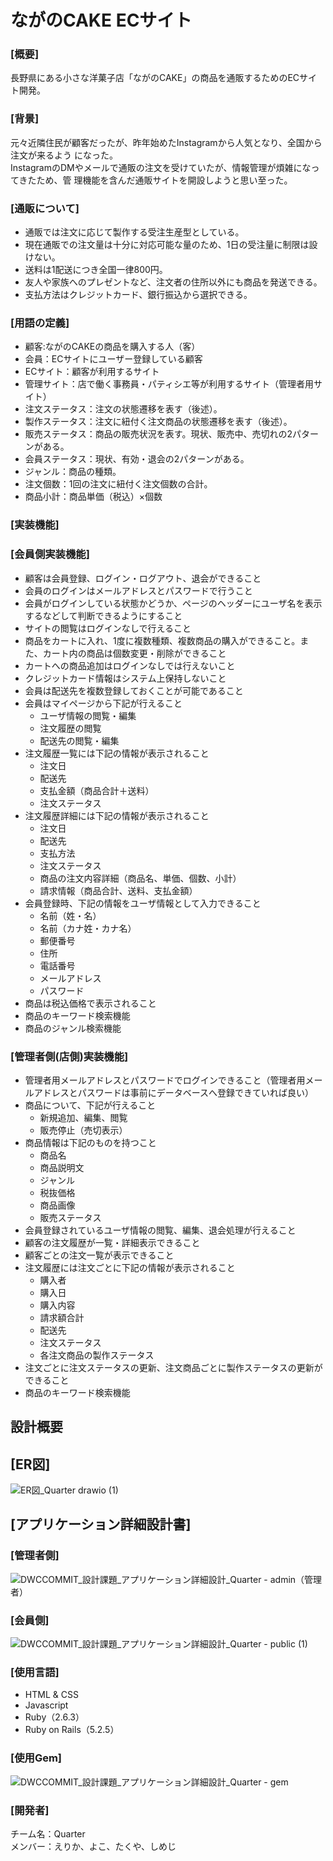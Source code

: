 # ながのCAKE ECサイト
### [概要]
長野県にある小さな洋菓子店「ながのCAKE」の商品を通販するためのECサイト開発。

### [背景]
元々近隣住民が顧客だったが、昨年始めたInstagramから人気となり、全国から注文が来るよう
になった。  
InstagramのDMやメールで通販の注文を受けていたが、情報管理が煩雑になってきたため、管
理機能を含んだ通販サイトを開設しようと思い至った。  

### [通販について]
-  通販では注文に応じて製作する受注生産型としている。  
-  現在通販での注文量は十分に対応可能な量のため、1日の受注量に制限は設けない。  
-  送料は1配送につき全国一律800円。  
-  友人や家族へのプレゼントなど、注文者の住所以外にも商品を発送できる。  
-  支払方法はクレジットカード、銀行振込から選択できる。  

### [用語の定義]
-  顧客:ながのCAKEの商品を購入する人（客）  
-  会員：ECサイトにユーザー登録している顧客  
-  ECサイト：顧客が利用するサイト  
-  管理サイト：店で働く事務員・パティシエ等が利用するサイト（管理者用サイト）  
-  注文ステータス：注文の状態遷移を表す（後述）。  
-  製作ステータス：注文に紐付く注文商品の状態遷移を表す（後述）。  
-  販売ステータス：商品の販売状況を表す。現状、販売中、売切れの2パターンがある。  
-  会員ステータス：現状、有効・退会の2パターンがある。  
-  ジャンル：商品の種類。  
-  注文個数：1回の注文に紐付く注文個数の合計。  
-  商品小計：商品単価（税込）×個数  

### [実装機能]  
  
### [会員側実装機能]
-  顧客は会員登録、ログイン・ログアウト、退会ができること  
-  会員のログインはメールアドレスとパスワードで行うこと  
-  会員がログインしている状態かどうか、ページのヘッダーにユーザ名を表示するなどして判断できるようにすること  
-  サイトの閲覧はログインなしで行えること  
-  商品をカートに入れ、1度に複数種類、複数商品の購入ができること。また、カート内の商品は個数変更・削除ができること  
-  カートへの商品追加はログインなしでは行えないこと  
-  クレジットカード情報はシステム上保持しないこと  
-  会員は配送先を複数登録しておくことが可能であること  
-  会員はマイページから下記が行えること  
   -  ユーザ情報の閲覧・編集  
   -  注文履歴の閲覧  
   -  配送先の閲覧・編集  
-  注文履歴一覧には下記の情報が表示されること  
   -  注文日  
   -  配送先  
   -  支払金額（商品合計＋送料）  
   -  注文ステータス  
-  注文履歴詳細には下記の情報が表示されること  
   -  注文日  
   -  配送先  
   -  支払方法  
   -  注文ステータス  
   -  商品の注文内容詳細（商品名、単価、個数、小計）  
   -  請求情報（商品合計、送料、支払金額）  
-  会員登録時、下記の情報をユーザ情報として入力できること  
   -  名前（姓・名）  
   -  名前（カナ姓・カナ名）  
   -  郵便番号  
   -  住所  
   -  電話番号  
   -  メールアドレス  
   -  パスワード  
-  商品は税込価格で表示されること  
-  商品のキーワード検索機能  
-  商品のジャンル検索機能

### [管理者側(店側)実装機能]
- 管理者用メールアドレスとパスワードでログインできること（管理者用メールアドレスとパスワードは事前にデータベースへ登録できていれば良い）
- 商品について、下記が行えること
  -  新規追加、編集、閲覧
  -  販売停止（売切表示）
- 商品情報は下記のものを持つこと
  -  商品名
  -  商品説明文
  -  ジャンル
  -  税抜価格
  -  商品画像
  -  販売ステータス
- 会員登録されているユーザ情報の閲覧、編集、退会処理が行えること
- 顧客の注文履歴が一覧・詳細表示できること
- 顧客ごとの注文一覧が表示できること
- 注文履歴には注文ごとに下記の情報が表示されること
  -  購入者
  -  購入日
  -  購入内容
  -  請求額合計
  -  配送先
  -  注文ステータス
  -  各注文商品の製作ステータス
- 注文ごとに注文ステータスの更新、注文商品ごとに製作ステータスの更新ができること
- 商品のキーワード検索機能

## 設計概要

## [ER図]
![ER図_Quarter drawio (1)](https://user-images.githubusercontent.com/86665594/138384650-6567dc9b-3ffa-4bb6-9187-6d98762a2334.png)


## [アプリケーション詳細設計書]
### [管理者側]
![DWCCOMMIT_設計課題_アプリケーション詳細設計_Quarter - admin（管理者）](https://user-images.githubusercontent.com/86665594/138385655-a94faeb8-9736-4c58-bd06-ad6644553e65.jpg)

### [会員側]
![DWCCOMMIT_設計課題_アプリケーション詳細設計_Quarter - public (1)](https://user-images.githubusercontent.com/86665594/138385579-9561d56e-e426-4709-943b-b711caf7d906.jpg)

### [使用言語]
- HTML & CSS
- Javascript
- Ruby（2.6.3）
- Ruby on Rails（5.2.5）

### [使用Gem]
![DWCCOMMIT_設計課題_アプリケーション詳細設計_Quarter - gem](https://user-images.githubusercontent.com/86665594/138386183-87884c3e-604d-434c-8c22-34f7b3ca14ab.jpg)


### [開発者]
チーム名：Quarter  
メンバー：えりか、よこ、たくや、しめじ  
